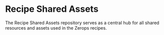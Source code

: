 # Recipe Shared Assets

The Recipe Shared Assets repository serves as a central hub for all shared resources and assets used in the Zerops recipes.
